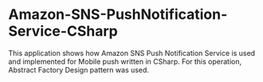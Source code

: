 # Amazon-SNS-PushNotification-Service-CSharp
This application shows how Amazon SNS Push Notification Service is used and implemented for Mobile push written in CSharp. For this operation, Abstract Factory Design pattern was used. 
